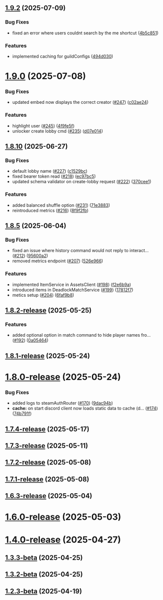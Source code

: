 ## [1.9.2](https://github.com/Deepwerks/discord-bot/compare/v1.9.0...v1.9.2) (2025-07-09)


### Bug Fixes

* fixed an error where users couldnt search by the me shortcut ([4b5c851](https://github.com/Deepwerks/discord-bot/commit/4b5c85105e30ec1420ab06a847476286ce69f4a6))


### Features

* implemented caching for guildConfigs ([494d030](https://github.com/Deepwerks/discord-bot/commit/494d030d05c900217342feebeb4fd69396203e81))



# [1.9.0](https://github.com/Deepwerks/discord-bot/compare/v1.8.10...v1.9.0) (2025-07-08)


### Bug Fixes

* updated embed now displays the correct creator ([#247](https://github.com/Deepwerks/discord-bot/issues/247)) ([c02ae24](https://github.com/Deepwerks/discord-bot/commit/c02ae246a1bd91f8dd83a96a6439608e08bbc21a))


### Features

* highlight user ([#245](https://github.com/Deepwerks/discord-bot/issues/245)) ([4f9fe5f](https://github.com/Deepwerks/discord-bot/commit/4f9fe5f701a84cd1ce21f5359ddb0467afc5bbba))
* unlocker create lobby cmd ([#235](https://github.com/Deepwerks/discord-bot/issues/235)) ([d07e014](https://github.com/Deepwerks/discord-bot/commit/d07e014c2d5e025a8c60ce7e58809a5f27551a24))



## [1.8.10](https://github.com/Deepwerks/discord-bot/compare/v1.8.5...v1.8.10) (2025-06-27)


### Bug Fixes

* default lobby name ([#227](https://github.com/Deepwerks/discord-bot/issues/227)) ([c1529bc](https://github.com/Deepwerks/discord-bot/commit/c1529bce05bf0e91fe594dc607662d9711cccc83))
* fixed bearer token read ([#218](https://github.com/Deepwerks/discord-bot/issues/218)) ([ec97bc5](https://github.com/Deepwerks/discord-bot/commit/ec97bc592d0aa362db902e7eaa140dd2f67cf2c5))
* updated schema validator on create-lobby request ([#222](https://github.com/Deepwerks/discord-bot/issues/222)) ([370cee1](https://github.com/Deepwerks/discord-bot/commit/370cee15fb3dcbb0472bca3029d44c6cc60c07ed))


### Features

* added balanced shuffle option ([#231](https://github.com/Deepwerks/discord-bot/issues/231)) ([71e3883](https://github.com/Deepwerks/discord-bot/commit/71e38830e7b19be25e45dafac7f74c480a5450ca))
* reintroduced metrics ([#216](https://github.com/Deepwerks/discord-bot/issues/216)) ([8f9f2fb](https://github.com/Deepwerks/discord-bot/commit/8f9f2fbdb68429a596cb48095159b8e4dc32a694))



## [1.8.5](https://github.com/Deepwerks/discord-bot/compare/v1.8.2-release...v1.8.5) (2025-06-04)


### Bug Fixes

* fixed an issue where history command would not reply to interact… ([#212](https://github.com/Deepwerks/discord-bot/issues/212)) ([95600a2](https://github.com/Deepwerks/discord-bot/commit/95600a2e0a7910c4a341b697bc723c192b25b0fe))
* removed metrics endpoint ([#207](https://github.com/Deepwerks/discord-bot/issues/207)) ([526e966](https://github.com/Deepwerks/discord-bot/commit/526e966cbe26a3c9d275893823b90b27fb279fb8))


### Features

* implemented ItemService in AssetsClient ([#198](https://github.com/Deepwerks/discord-bot/issues/198)) ([f2e6b9a](https://github.com/Deepwerks/discord-bot/commit/f2e6b9a894fbdf7152bcfbac1984f8b1b5c01621))
* introduced items in DeadlockMatchService ([#199](https://github.com/Deepwerks/discord-bot/issues/199)) ([17812f7](https://github.com/Deepwerks/discord-bot/commit/17812f7bfd7472039d8f11b72a46be500e63af4b))
* metics setup ([#204](https://github.com/Deepwerks/discord-bot/issues/204)) ([6faf9b8](https://github.com/Deepwerks/discord-bot/commit/6faf9b8d8a9413649f32dfac955c7d4ecd1be02b))



## [1.8.2-release](https://github.com/Deepwerks/discord-bot/compare/v1.8.1-release...v1.8.2-release) (2025-05-25)


### Features

* added optional option in match command to hide player names fro… ([#192](https://github.com/Deepwerks/discord-bot/issues/192)) ([0a05464](https://github.com/Deepwerks/discord-bot/commit/0a05464b30023b6cc12a154bd9398ae61d1abd87))



## [1.8.1-release](https://github.com/Deepwerks/discord-bot/compare/v1.8.0-release...v1.8.1-release) (2025-05-24)



# [1.8.0-release](https://github.com/Deepwerks/discord-bot/compare/v1.7.4-release...v1.8.0-release) (2025-05-24)


### Bug Fixes

* added logs to steamAuthRouter ([#170](https://github.com/Deepwerks/discord-bot/issues/170)) ([9dac94b](https://github.com/Deepwerks/discord-bot/commit/9dac94bb2e8c6da19b424f4326541a2fc6ea39df))
* **cache:** on start discord client now loads static data to cache (d… ([#174](https://github.com/Deepwerks/discord-bot/issues/174)) ([74b791f](https://github.com/Deepwerks/discord-bot/commit/74b791fce874f7d8ffee854d7b5d795146533391))



## [1.7.4-release](https://github.com/Deepwerks/discord-bot/compare/v1.7.3-release...v1.7.4-release) (2025-05-17)



## [1.7.3-release](https://github.com/Deepwerks/discord-bot/compare/v1.7.2-release...v1.7.3-release) (2025-05-11)



## [1.7.2-release](https://github.com/Deepwerks/discord-bot/compare/v1.7.1-release...v1.7.2-release) (2025-05-08)



## [1.7.1-release](https://github.com/Deepwerks/discord-bot/compare/v1.6.3-release...v1.7.1-release) (2025-05-08)



## [1.6.3-release](https://github.com/Deepwerks/discord-bot/compare/v1.6.0-release...v1.6.3-release) (2025-05-04)



# [1.6.0-release](https://github.com/Deepwerks/discord-bot/compare/v1.4.0-release...v1.6.0-release) (2025-05-03)



# [1.4.0-release](https://github.com/Deepwerks/discord-bot/compare/v1.3.3-beta...v1.4.0-release) (2025-04-27)



## [1.3.3-beta](https://github.com/Deepwerks/discord-bot/compare/v1.3.2-beta...v1.3.3-beta) (2025-04-25)



## [1.3.2-beta](https://github.com/Deepwerks/discord-bot/compare/v1.3.1-release...v1.3.2-beta) (2025-04-25)



## [1.2.3-beta](https://github.com/Deepwerks/discord-bot/compare/v1.2.2-beta...v1.2.3-beta) (2025-04-19)



